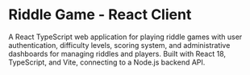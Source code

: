 # Riddle Game - React Client

A React TypeScript web application for playing riddle games with user authentication, difficulty levels, scoring system, and administrative dashboards for managing riddles and players. Built with React 18, TypeScript, and Vite, connecting to a Node.js backend API.
